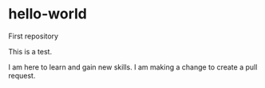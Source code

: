 # hello-world
First repository

This is a test.

I am here to learn and gain new skills.
I am making a change to create a pull request.
